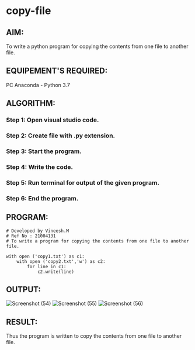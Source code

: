 # copy-file
## AIM:
To write a python program for copying the contents from one file to another file.
## EQUIPEMENT'S REQUIRED: 
PC
Anaconda - Python 3.7
## ALGORITHM: 
### Step 1: Open visual studio code.

### Step 2: Create file with .py extension.
 
### Step 3: Start the program.

### Step 4: Write the code. 

### Step 5: Run terminal for output of the given program.

### Step 6: End the program.

## PROGRAM:
```
# Developed by Vineesh.M
# Ref No : 21004131
# To write a program for copying the contents from one file to another file.

with open ('copy1.txt') as c1:
    with open ('copy2.txt','w') as c2:
        for line in c1:
            c2.write(line)
```

## OUTPUT:
![Screenshot (54)](https://user-images.githubusercontent.com/93427254/151658653-49bb76d9-1301-4347-917b-4ad57186fea5.png)
![Screenshot (55)](https://user-images.githubusercontent.com/93427254/151658656-1d75f91d-e924-494c-acd6-b65b4eb71bba.png)
![Screenshot (56)](https://user-images.githubusercontent.com/93427254/151658658-eca093f8-ae17-4ec7-882c-2360bb05ab44.png)



## RESULT:
Thus the program is written to copy the contents from one file to another file.
